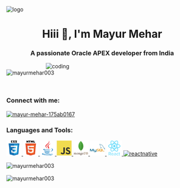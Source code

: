 ![logo](https://res.cloudinary.com/practicaldev/image/fetch/s--z5X0MXQA--/c_limit%2Cf_auto%2Cfl_progressive%2Cq_66%2Cw_880/https://dev-to-uploads.s3.amazonaws.com/uploads/articles/j8wo9f1mou6g5469671h.gif)

<h1 align="center">Hiii 👋, I'm Mayur Mehar</h1>
<h3 align="center">A passionate Oracle APEX developer from India</h3>

<img align="right" alt="coding" width="400" src="[[https://media2.giphy.com/media/ES9cAJlcxblRESzOH1/giphy.gif?cid=ecf05e47po4he80kil9xeid1clyggofyoe4n3nta1pt2zjha&rid=giphy.gif&ct=g.gif](https://media.giphy.com/media/L1R1tvI9svkIWwpVYr/giphy.gif?cid=790b761142vr1xmcf6f5f4uiaj8h5xjilpd8hh81ximdplxp&ep=v1_gifs_search&rid=giphy.gif&ct=g)](https://media.giphy.com/media/L1R1tvI9svkIWwpVYr/giphy.gif?cid=790b761142vr1xmcf6f5f4uiaj8h5xjilpd8hh81ximdplxp&ep=v1_gifs_search&rid=giphy.gif&ct=g)](https://media3.giphy.com/media/v1.Y2lkPTc5MGI3NjExNW1jdGU3OGZtanJjcTlvZmpyNDRnODdveWlucmdmZHh5NTFlajJrYyZlcD12MV9pbnRlcm5hbF9naWZfYnlfaWQmY3Q9Zw/WD01fV9KSg4Vw3DYWc/giphy.gif)">


<p align="left"> <img src="https://komarev.com/ghpvc/?username=mayurmehar003&label=Profile%20views&color=0e75b6&style=flat" alt="mayurmehar003" /> </p>

<p align="left"> <a href="https://twitter.com/" target="blank"><img src="https://img.shields.io/twitter/follow/?logo=twitter&style=for-the-badge" alt="" /></a> </p>

<h3 align="left">Connect with me:</h3>
<p align="left">
<a href="https://linkedin.com/in/mayur-mehar-175ab0167" target="blank"><img align="center" src="https://raw.githubusercontent.com/rahuldkjain/github-profile-readme-generator/master/src/images/icons/Social/linked-in-alt.svg" alt="mayur-mehar-175ab0167" height="30" width="40" /></a>
</p>

<h3 align="left">Languages and Tools:</h3>
<p align="left"> <a href="https://www.w3schools.com/css/" target="_blank" rel="noreferrer"> <img src="https://raw.githubusercontent.com/devicons/devicon/master/icons/css3/css3-original-wordmark.svg" alt="css3" width="40" height="40"/> </a> <a href="https://www.w3.org/html/" target="_blank" rel="noreferrer"> <img src="https://raw.githubusercontent.com/devicons/devicon/master/icons/html5/html5-original-wordmark.svg" alt="html5" width="40" height="40"/> </a> <a href="https://www.java.com" target="_blank" rel="noreferrer"> <img src="https://raw.githubusercontent.com/devicons/devicon/master/icons/java/java-original.svg" alt="java" width="40" height="40"/> </a> <a href="https://developer.mozilla.org/en-US/docs/Web/JavaScript" target="_blank" rel="noreferrer"> <img src="https://raw.githubusercontent.com/devicons/devicon/master/icons/javascript/javascript-original.svg" alt="javascript" width="40" height="40"/> </a> <a href="https://www.mongodb.com/" target="_blank" rel="noreferrer"> <img src="https://raw.githubusercontent.com/devicons/devicon/master/icons/mongodb/mongodb-original-wordmark.svg" alt="mongodb" width="40" height="40"/> </a> <a href="https://www.mysql.com/" target="_blank" rel="noreferrer"> <img src="https://raw.githubusercontent.com/devicons/devicon/master/icons/mysql/mysql-original-wordmark.svg" alt="mysql" width="40" height="40"/> </a> <a href="https://reactjs.org/" target="_blank" rel="noreferrer"> <img src="https://raw.githubusercontent.com/devicons/devicon/master/icons/react/react-original-wordmark.svg" alt="react" width="40" height="40"/> </a> <a href="https://reactnative.dev/" target="_blank" rel="noreferrer"> <img src="https://reactnative.dev/img/header_logo.svg" alt="reactnative" width="40" height="40"/> </a> </p>

<p><img align="center" src="https://github-readme-stats.vercel.app/api/top-langs?username=mayurmehar003&show_icons=true&locale=en&layout=compact" alt="mayurmehar003" /></p>

<p><img align="center" src="https://github-readme-streak-stats.herokuapp.com/?user=mayurmehar003&" alt="mayurmehar003" /></p>
